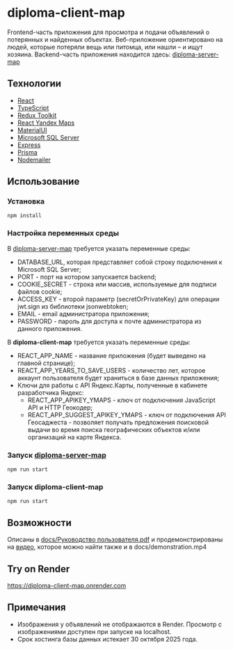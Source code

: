 # diploma-client-map
Frontend-часть приложения для просмотра и подачи объявлений о потерянных и найденных объектах. Веб-приложение ориентировано на людей, которые потеряли вещь или питомца, или нашли – и ищут хозяина. Backend-часть приложения находится здесь: [diploma-server-map](https://github.com/Mary352/diploma-server-map)

## Технологии
- [React](https://react.dev/)
- [TypeScript](https://www.typescriptlang.org/)
- [Redux Toolkit](https://redux-toolkit.js.org/introduction/getting-started)
- [React Yandex Maps](https://pbe-react-yandex-maps.vercel.app/en/)
- [MaterialUI](https://mui.com/material-ui/)
- [Microsoft SQL Server](https://www.microsoft.com/ru-ru/sql-server)
- [Express](https://expressjs.com/ru/)
- [Prisma](https://www.prisma.io/)
- [Nodemailer](https://nodemailer.com/)

## Использование

### Установка

```
npm install
```

### Настройка переменных среды
В [diploma-server-map](https://github.com/Mary352/diploma-server-map) требуется указать переменные среды:
- DATABASE_URL, которая представляет собой строку подключения к Microsoft SQL Server;
- PORT - порт на котором запускается backend;
- COOKIE_SECRET - строка или массив, используемые для подписи файлов cookie;
- ACCESS_KEY - второй параметр (secretOrPrivateKey) для операции jwt.sign из библиотеки jsonwebtoken;
- EMAIL - email администратора приложения;
- PASSWORD - пароль для доступа к почте администратора из данного приложения.

В **diploma-client-map** требуется указать переменные среды:
- REACT_APP_NAME - название приложения (будет выведено на главной странице);
- REACT_APP_YEARS_TO_SAVE_USERS - количество лет, которое аккаунт пользователя будет храниться в базе данных приложения;
- Ключи для работы с API Яндекс.Карты, полученные в кабинете разработчика Яндекс:
   - REACT_APP_APIKEY_YMAPS - ключ от подключения JavaScript API и HTTP Геокодер;
   - REACT_APP_SUGGEST_APIKEY_YMAPS - ключ от подключения API Геосаджеста - позволяет получать предложения поисковой выдачи во время поиска географических объектов и/или организаций на карте Яндекса.

### Запуск [diploma-server-map](https://github.com/Mary352/diploma-server-map)

```
npm run start
```

### Запуск diploma-client-map 

```
npm run start
```

## Возможности
Описаны в [docs/Руководство пользователя.pdf](https://github.com/Mary352/diploma-client-map/blob/master/docs/%D0%A0%D1%83%D0%BA%D0%BE%D0%B2%D0%BE%D0%B4%D1%81%D1%82%D0%B2%D0%BE%20%D0%BF%D0%BE%D0%BB%D1%8C%D0%B7%D0%BE%D0%B2%D0%B0%D1%82%D0%B5%D0%BB%D1%8F.pdf) и продемонстрированы на [видео](https://disk.yandex.ru/i/m2KU2yOyuyLs1Q), которое можно найти также и в docs/demonstration.mp4

## Try on Render
https://diploma-client-map.onrender.com

## Примечания
- Изображения у объявлений не отображаются в Render. Просмотр с изображениями доступен при запуске на localhost.
- Срок хостинга базы данных истекает 30 октября 2025 года.